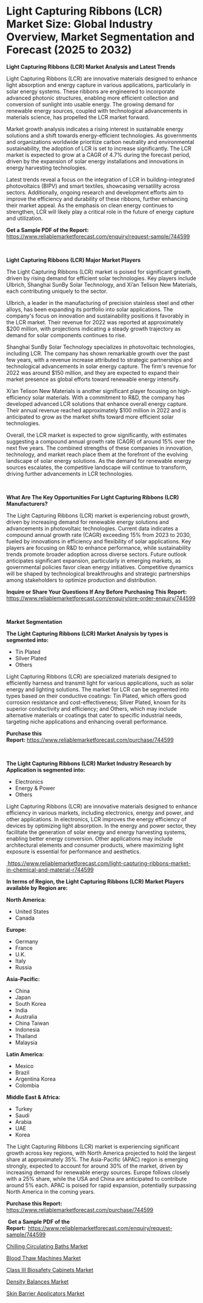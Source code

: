 <p><h1>Light Capturing Ribbons (LCR) Market Size: Global Industry Overview, Market Segmentation and Forecast (2025 to 2032)</h1></p><p><strong>Light Capturing Ribbons (LCR) Market Analysis and Latest Trends</strong></p>
<p><p>Light Capturing Ribbons (LCR) are innovative materials designed to enhance light absorption and energy capture in various applications, particularly in solar energy systems. These ribbons are engineered to incorporate advanced photonic structures, enabling more efficient collection and conversion of sunlight into usable energy. The growing demand for renewable energy sources, coupled with technological advancements in materials science, has propelled the LCR market forward.</p><p>Market growth analysis indicates a rising interest in sustainable energy solutions and a shift towards energy-efficient technologies. As governments and organizations worldwide prioritize carbon neutrality and environmental sustainability, the adoption of LCR is set to increase significantly. The LCR market is expected to grow at a CAGR of 4.7% during the forecast period, driven by the expansion of solar energy installations and innovations in energy harvesting technologies.</p><p>Latest trends reveal a focus on the integration of LCR in building-integrated photovoltaics (BIPV) and smart textiles, showcasing versatility across sectors. Additionally, ongoing research and development efforts aim to improve the efficiency and durability of these ribbons, further enhancing their market appeal. As the emphasis on clean energy continues to strengthen, LCR will likely play a critical role in the future of energy capture and utilization.</p></p>
<p><strong>Get a Sample PDF of the Report:&nbsp;</strong> <a href="https://www.reliablemarketforecast.com/enquiry/request-sample/744599?utm_campaign=1169&utm_medium=2&utm_source=Github&utm_content=ia&utm_term=29032025&utm_id=light-capturing-ribbons-lcr">https://www.reliablemarketforecast.com/enquiry/request-sample/744599</a></p>
<p>&nbsp;</p>
<p><strong>Light Capturing Ribbons (LCR) Major Market Players</strong></p>
<p><p>The Light Capturing Ribbons (LCR) market is poised for significant growth, driven by rising demand for efficient solar technologies. Key players include Ulbrich, Shanghai SunBy Solar Technology, and Xi’an Telison New Materials, each contributing uniquely to the sector.</p><p>Ulbrich, a leader in the manufacturing of precision stainless steel and other alloys, has been expanding its portfolio into solar applications. The company's focus on innovation and sustainability positions it favorably in the LCR market. Their revenue for 2022 was reported at approximately $200 million, with projections indicating a steady growth trajectory as demand for solar components continues to rise.</p><p>Shanghai SunBy Solar Technology specializes in photovoltaic technologies, including LCR. The company has shown remarkable growth over the past few years, with a revenue increase attributed to strategic partnerships and technological advancements in solar energy capture. The firm's revenue for 2022 was around $150 million, and they are expected to expand their market presence as global efforts toward renewable energy intensify.</p><p>Xi’an Telison New Materials is another significant player focusing on high-efficiency solar materials. With a commitment to R&D, the company has developed advanced LCR solutions that enhance overall energy capture. Their annual revenue reached approximately $100 million in 2022 and is anticipated to grow as the market shifts toward more efficient solar technologies.</p><p>Overall, the LCR market is expected to grow significantly, with estimates suggesting a compound annual growth rate (CAGR) of around 15% over the next five years. The combined strengths of these companies in innovation, technology, and market reach place them at the forefront of the evolving landscape of solar energy solutions. As the demand for renewable energy sources escalates, the competitive landscape will continue to transform, driving further advancements in LCR technologies.</p></p>
<p>&nbsp;</p>
<p><strong>What Are The Key Opportunities For Light Capturing Ribbons (LCR) Manufacturers?</strong></p>
<p><p>The Light Capturing Ribbons (LCR) market is experiencing robust growth, driven by increasing demand for renewable energy solutions and advancements in photovoltaic technologies. Current data indicates a compound annual growth rate (CAGR) exceeding 15% from 2023 to 2030, fueled by innovations in efficiency and flexibility of solar applications. Key players are focusing on R&D to enhance performance, while sustainability trends promote broader adoption across diverse sectors. Future outlook anticipates significant expansion, particularly in emerging markets, as governmental policies favor clean energy initiatives. Competitive dynamics will be shaped by technological breakthroughs and strategic partnerships among stakeholders to optimize production and distribution.</p></p>
<p><strong>Inquire or Share Your Questions If Any Before Purchasing This Report:</strong> <a href="https://www.reliablemarketforecast.com/enquiry/pre-order-enquiry/744599?utm_campaign=1169&utm_medium=2&utm_source=Github&utm_content=ia&utm_term=29032025&utm_id=light-capturing-ribbons-lcr">https://www.reliablemarketforecast.com/enquiry/pre-order-enquiry/744599</a></p>
<p>&nbsp;</p>
<p><strong>Market Segmentation</strong></p>
<p><strong>The Light Capturing Ribbons (LCR) Market Analysis by types is segmented into:</strong></p>
<p><ul><li>Tin Plated</li><li>Silver Plated</li><li>Others</li></ul></p>
<p><p>Light Capturing Ribbons (LCR) are specialized materials designed to efficiently harness and transmit light for various applications, such as solar energy and lighting solutions. The market for LCR can be segmented into types based on their conductive coatings: Tin Plated, which offers good corrosion resistance and cost-effectiveness; Silver Plated, known for its superior conductivity and efficiency; and Others, which may include alternative materials or coatings that cater to specific industrial needs, targeting niche applications and enhancing overall performance.</p></p>
<p><strong>Purchase this Report:&nbsp;</strong><a href="https://www.reliablemarketforecast.com/purchase/744599?utm_campaign=1169&utm_medium=2&utm_source=Github&utm_content=ia&utm_term=29032025&utm_id=light-capturing-ribbons-lcr">https://www.reliablemarketforecast.com/purchase/744599</a></p>
<p>&nbsp;</p>
<p><strong>The Light Capturing Ribbons (LCR) Market Industry Research by Application is segmented into:</strong></p>
<p><ul><li>Electronics</li><li>Energy & Power</li><li>Others</li></ul></p>
<p><p>Light Capturing Ribbons (LCR) are innovative materials designed to enhance efficiency in various markets, including electronics, energy and power, and other applications. In electronics, LCR improves the energy efficiency of devices by optimizing light absorption. In the energy and power sector, they facilitate the generation of solar energy and energy harvesting systems, enabling better energy conversion. Other applications may include architectural elements and consumer products, where maximizing light exposure is essential for performance and aesthetics.</p></p>
<p><a href="https://www.reliablemarketforecast.com/light-capturing-ribbons-market-in-chemical-and-material-r744599?utm_campaign=1169&utm_medium=2&utm_source=Github&utm_content=ia&utm_term=29032025&utm_id=light-capturing-ribbons-lcr">&nbsp;https://www.reliablemarketforecast.com/light-capturing-ribbons-market-in-chemical-and-material-r744599</a></p>
<p><strong>In terms of Region, the Light Capturing Ribbons (LCR) Market Players available by Region are:</strong></p>
<p>
    <p> <strong> North America: </strong>
        <ul>
            <li>United States</li>
            <li>Canada</li>
        </ul>
        </p> 
    <p> <strong> Europe: </strong>
        <ul>
            <li>Germany</li>
            <li>France</li>
            <li>U.K.</li>
            <li>Italy</li>
            <li>Russia</li>
        </ul>
        </p> 
    <p> <strong> Asia-Pacific: </strong>
        <ul>
            <li>China</li>
            <li>Japan</li>
            <li>South Korea</li>
            <li>India</li>
            <li>Australia</li>
            <li>China Taiwan</li>
            <li>Indonesia</li>
            <li>Thailand</li>
            <li>Malaysia</li>
        </ul>
        </p> 
    <p> <strong> Latin America: </strong>
        <ul>
            <li>Mexico</li>
            <li>Brazil</li>
            <li>Argentina Korea</li>
            <li>Colombia</li>
        </ul>
        </p> 
    <p> <strong> Middle East & Africa: </strong>
        <ul>
            <li>Turkey</li>
            <li>Saudi</li>
            <li>Arabia</li>
            <li>UAE</li>
            <li>Korea</li>
        </ul>
    </p>
    </p>
<p><p>The Light Capturing Ribbons (LCR) market is experiencing significant growth across key regions, with North America projected to hold the largest share at approximately 35%. The Asia-Pacific (APAC) region is emerging strongly, expected to account for around 30% of the market, driven by increasing demand for renewable energy sources. Europe follows closely with a 25% share, while the USA and China are anticipated to contribute around 5% each. APAC is poised for rapid expansion, potentially surpassing North America in the coming years.</p></p>
<p><strong>Purchase this Report: </strong><a href="https://www.reliablemarketforecast.com/purchase/744599?utm_campaign=1169&utm_medium=2&utm_source=Github&utm_content=ia&utm_term=29032025&utm_id=light-capturing-ribbons-lcr">https://www.reliablemarketforecast.com/purchase/744599</a></p>
<p>&nbsp;<strong>Get a Sample PDF of the Report:&nbsp;&nbsp;</strong><a href="https://www.reliablemarketforecast.com/enquiry/request-sample/744599?utm_campaign=1169&utm_medium=2&utm_source=Github&utm_content=ia&utm_term=29032025&utm_id=light-capturing-ribbons-lcr">https://www.reliablemarketforecast.com/enquiry/request-sample/744599</a></p>
<p><strong></strong></p>
<p><p><a href="https://github.com/lontohhikma/Market-Research-Report-List-1/blob/main/chilling-circulating-baths-market.md?utm_campaign=1169&utm_medium=2&utm_source=Github&utm_content=ia&utm_term=29032025&utm_id=light-capturing-ribbons-lcr">Chilling Circulating Baths Market</a></p><p><a href="https://github.com/clemmheisefy/Market-Research-Report-List-1/blob/main/blood-thaw-machines-market.md?utm_campaign=1169&utm_medium=2&utm_source=Github&utm_content=ia&utm_term=29032025&utm_id=light-capturing-ribbons-lcr">Blood Thaw Machines Market</a></p><p><a href="https://github.com/enieyfabius/Market-Research-Report-List-1/blob/main/class-iii-biosafety-cabinets-market.md?utm_campaign=1169&utm_medium=2&utm_source=Github&utm_content=ia&utm_term=29032025&utm_id=light-capturing-ribbons-lcr">Class III Biosafety Cabinets Market</a></p><p><a href="https://github.com/steegeneat/Market-Research-Report-List-1/blob/main/density-balances-market.md?utm_campaign=1169&utm_medium=2&utm_source=Github&utm_content=ia&utm_term=29032025&utm_id=light-capturing-ribbons-lcr">Density Balances Market</a></p><p><a href="https://github.com/payareganiou/Market-Research-Report-List-1/blob/main/skin-barrier-applicators-market.md?utm_campaign=1169&utm_medium=2&utm_source=Github&utm_content=ia&utm_term=29032025&utm_id=light-capturing-ribbons-lcr">Skin Barrier Applicators Market</a></p></p>